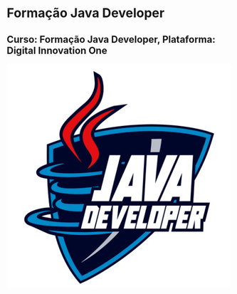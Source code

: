 # Formação Java Developer
## Curso: Formação Java Developer, Plataforma: Digital Innovation One
![imagem](/imagens/Logo-Java-Developer.webp)
